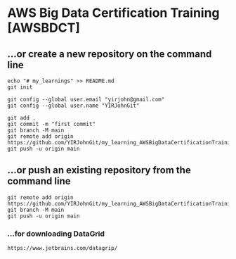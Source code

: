 # AWS Big Data Certification Training [AWSBDCT]

## **…or create a new repository on the command line**

```
echo "# my_learnings" >> README.md
git init

git config --global user.email "yirjohn@gmail.com"
git config --global user.name "YIRJohnGit"

git add .
git commit -m "first commit"
git branch -M main
git remote add origin https://github.com/YIRJohnGit/my_learning_AWSBigDataCertificationTraining.git
git push -u origin main
```

## **...or push an existing repository from the command line**
```
git remote add origin https://github.com/YIRJohnGit/my_learning_AWSBigDataCertificationTraining.git
git branch -M main
git push -u origin main
```

### ...for downloading DataGrid ###
```
https://www.jetbrains.com/datagrip/
```
